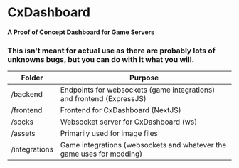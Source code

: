 # CxDashboard

**A Proof of Concept Dashboard for Game Servers**
### This isn't meant for actual use as there are probably lots of unknowns bugs, but you can do with it what you will.

| Folder        | Purpose                                                               |
|---------------|-----------------------------------------------------------------------|
| /backend      | Endpoints for websockets (game integrations) and frontend (ExpressJS) |
| /frontend     | Frontend for CxDashboard (NextJS)                                     |
| /socks        | Websocket server for CxDashboard (ws)                                 |
| /assets       | Primarily used for image files                                        |
| /integrations | Game integrations (websockets and whatever the game uses for modding) |
